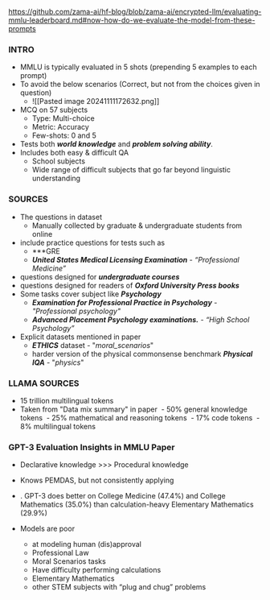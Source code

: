 https://github.com/zama-ai/hf-blog/blob/zama-ai/encrypted-llm/evaluating-mmlu-leaderboard.md#now-how-do-we-evaluate-the-model-from-these-prompts

### INTRO
- MMLU is typically evaluated in 5 shots (prepending 5 examples to each prompt)
- To avoid the below scenarios (Correct, but not from the choices given in question)
	- ![[Pasted image 20241111172632.png]]
- MCQ on 57 subjects
	- Type: Multi-choice
	- Metric: Accuracy
	- Few-shots: 0 and 5
- Tests both ***world knowledge*** and ***problem solving ability***.
- Includes both easy & difficult QA
	- School subjects
	- Wide range of difficult subjects that go far beyond linguistic understanding

### SOURCES
- The questions in dataset
	- Manually collected by graduate & undergraduate students from online
- include practice questions for tests such as
	- ***GRE
	- ***United States Medical Licensing Examination*** - *“Professional Medicine”*
- questions designed for ***undergraduate courses***
- questions designed for readers of ***Oxford University Press books***
- Some tasks cover subject like ***Psychology***
	- ***Examination for Professional Practice in Psychology*** - *"Professional psychology"*
	- ***Advanced Placement Psychology examinations.*** - *“High School Psychology”*
- Explicit datasets mentioned in paper
	- ***ETHICS*** dataset - "*moral_scenarios*"
	- harder version of the physical commonsense benchmark ***Physical IQA*** - "*physics*"

### LLAMA SOURCES
- 15 trillion multilingual tokens
- Taken from "Data mix summary" in paper
	 - 50% general knowledge tokens
	 - 25% mathematical and reasoning tokens
	 - 17% code tokens
	 - 8% multilingual tokens
 
### GPT-3 Evaluation Insights in MMLU Paper
- Declarative knowledge >>> Procedural knowledge
- Knows PEMDAS, but not consistently applying
- . GPT-3 does better on College Medicine (47.4%)
and College Mathematics (35.0%) than calculation-heavy Elementary Mathematics (29.9%)

- Models are poor 
	- at modeling human (dis)approval
	- Professional Law
	- Moral Scenarios tasks
	- Have difficulty performing calculations
	- Elementary Mathematics
	- other STEM subjects with “plug and chug” problems
